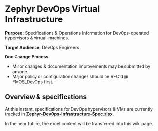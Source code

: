 # Zephyr DevOps Virtual Infrastructure

**Purpose:** Specifications & Operations Information for DevOps-operated hypervisors & virtual-machines.

**Target Audience:** DevOps Engineers

**Doc Change Process**
* Minor changes & documentation improvements may be submitted by anyone. 
* Major policy or configuration changes should be RFC'd @ FMOS_DevOps first.
## Overview & specifications 
At this instant, specifications for DevOps hypervisors & VMs are currently tracked in **[Zephyr-DevOps-Infrastructure-Spec.xlsx](https://intel-my.sharepoint.com/:x:/p/chris_vondrachek/EaB7UZ_xwOBJlL0bR63iPqQBssytzWhsyXn0jZ31hosxvg?e=ve6szU)**.

In the near future, the excel content will be transferred into this wiki page.

